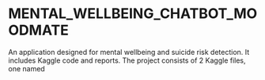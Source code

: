 # MENTAL_WELLBEING_CHATBOT_MOODMATE
An application designed for mental wellbeing and suicide risk detection. It includes Kaggle code and reports.
The project consists of 2 Kaggle files, one named 
